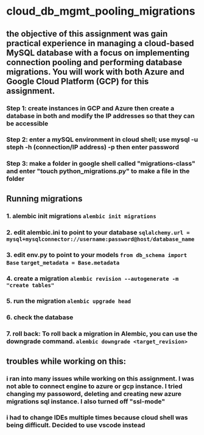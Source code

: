 # cloud_db_mgmt_pooling_migrations

## the objective of this assignment was gain practical experience in managing a cloud-based MySQL database with a focus on implementing connection pooling and performing database migrations. You will work with both Azure and Google Cloud Platform (GCP) for this assignment.

### Step 1: create instances in GCP and Azure then create a database in both and modify the IP addresses so that they can be accessible

### Step 2: enter a mySQL environment in cloud shell; use mysql -u steph -h (connection/IP address) -p then enter password

### Step 3: make a folder in google shell called "migrations-class" and enter "touch python_migrations.py" to make a file in the folder

## Running migrations 

### 1. alembic init migrations ` alembic init migrations `

### 2. edit alembic.ini to point to your database ` sqlalchemy.url = mysql+mysqlconnector://username:password@host/database_name `

### 3. edit env.py to point to your models `from db_schema import Base` `target_metadata = Base.metadata `

### 4. create a migration ` alembic revision --autogenerate -m "create tables" `

### 5. run the migration ` alembic upgrade head `

### 6. check the database

### 7. roll back: To roll back a migration in Alembic, you can use the downgrade command. `alembic downgrade <target_revision>` 

 

## troubles while working on this:

### i ran into many issues while working on this assignment. I was not able to connect engine to azure or gcp instance. I tried changing my passoword, deleting and creating new azure migrations sql instance. I also turned off "ssl-mode"

### i had to change IDEs multiple times because cloud shell was being difficult. Decided to use vscode instead
